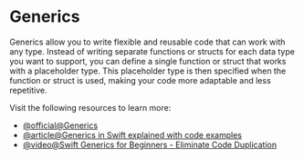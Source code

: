 # Generics

Generics allow you to write flexible and reusable code that can work with any type. Instead of writing separate functions or structs for each data type you want to support, you can define a single function or struct that works with a placeholder type. This placeholder type is then specified when the function or struct is used, making your code more adaptable and less repetitive.

Visit the following resources to learn more:

- [@official@Generics](https://docs.swift.org/swift-book/documentation/the-swift-programming-language/generics/)
- [@article@Generics in Swift explained with code examples](https://www.avanderlee.com/swift/generics-constraints/)
- [@video@Swift Generics for Beginners - Eliminate Code Duplication](https://www.youtube.com/watch?v=a3AH0ItFTKU)
